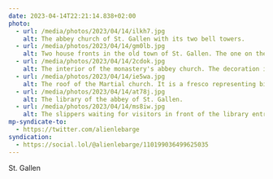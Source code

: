 ```yaml
---
date: 2023-04-14T22:21:14.838+02:00
photo:
  - url: /media/photos/2023/04/14/ilkh7.jpg
    alt: The abbey church of St. Gallen with its two bell towers.
  - url: /media/photos/2023/04/14/gm0lb.jpg
    alt: Two house fronts in the old town of St. Gallen. The one on the left has brown eaves above the windows. Its façade is white. The house on the right has two towers and blue woodwork.
  - url: /media/photos/2023/04/14/2cdok.jpg
    alt: The interior of the monastery's abbey church. The decoration is very busy. The photo is taken from the central aisle.
  - url: /media/photos/2023/04/14/ie5wa.jpg
    alt: The roof of the Martial church. It is a fresco representing biblical scenes.
  - url: /media/photos/2023/04/14/at78j.jpg
    alt: The library of the abbey of St. Gallen.
  - url: /media/photos/2023/04/14/ms8iw.jpg
    alt: The slippers waiting for visitors in front of the library entrance. It is mandatory to wear them to enter the library.
mp-syndicate-to:
  - https://twitter.com/alienlebarge
syndication:
  - https://social.lol/@alienlebarge/110199036499625035
---
```

St. Gallen
